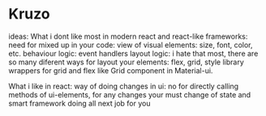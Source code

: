 # Kruzo
ideas:
What i dont like most in modern react and react-like frameworks:
need for mixed up in your code: 
  view of visual elements: size, font, color, etc.
  behaviour logic: event handlers 
  layout logic: i hate that most, there are  so many diferent ways for layout your elements: flex, grid, style library wrappers for grid   and flex like Grid component in Material-ui.  
  
What i like in react: 
  way of doing changes in ui: no for directly calling methods of ui-elements, for any changes your must change of state and smart
  framework doing all next job for you 
  

